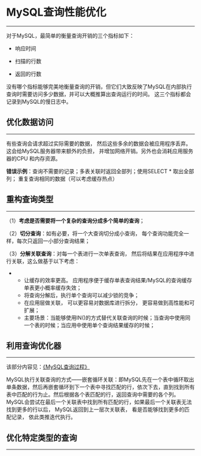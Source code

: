 # MySQL查询性能优化

---

对于MySQL，最简单的衡量查询开销的三个指标如下：

* 响应时间

* 扫描的行数

* 返回的行数

没有哪个指标能够完美地衡量查询的开销，但它们大致反映了MySQL在内部执行查询时需要访问多少数据，并可以大概推算出查询运行的时间。 这三个指标都会记录到MySQL的慢日志中。

## 优化数据访问

---

有些查询会请求超过实际需要的数据， 然后这些多余的数据会被应用程序丢弃。这会给MySQL服务器带来额外的负担， 并增加网络开销。另外也会消耗应用服务器的CPU 和内存资源。

**错误示例**：查询不需要的记录；多表关联时返回全部列；使用SELECT \* 取出全部列； 重复查询相同的数据（可以考虑缓存热点）

## 重构查询类型

---

（1）**考虑是否需要将一个复杂的查询分成多个简单的查询**；

（2）**切分查询**：如有必要，将一个大查询切分成小查询， 每个查询功能完全一样，每次只返回一小部分查询结果；

（3）**分解关联查询**：对每一个表进行一次单表查询， 然后将结果在应用程序中进行关联，这么做基于以下考虑：

* * 让缓存的效率更高。 应用程序便于缓存单表查询结果/MySQL的查询缓存单表更小概率缓存失效；
  * 将查询分解后，执行单个查询可以减少锁的竞争；
  * 在应用层做关联， 可以更容易对数据库进行拆分， 更容易做到高性能和可扩展；
  * 主要场景：当能够使用IN\(\)的方式替代关联查询的时候；当查询中使用同一个表的时候；当应用中使用单个查询结果缓存的时候；

## 利用查询优化器

---

该部分内容见：[《MySQL查询过程》](/shu-ju-ku/mysql/mysqlcha-xun-guo-cheng.md)

MySQL执行关联查询的方式——嵌套循环关联：即MySQL先在一个表中循环取出单条数据，然后再嵌套循环到下一个表中寻找匹配的行，依次下去，直到找到所有表中匹配的行为止。然后根据各个表匹配的行，返回查询中需要的各个列。MySQL会尝试在最后一个关联表中找到所有匹配的行，如果最后一个关联表无法找到更多的行以后， MySQL返回到上一层次关联表， 看是否能够找到更多的匹配记录， 依此类推迭代执行。

  






## 优化特定类型的查询

---













